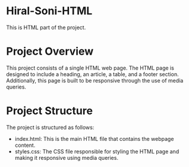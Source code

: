 # Hiral-Soni-HTML
This is HTML part of the project.

# Project Overview
This project consists of a single HTML web page. The HTML page is designed to include a heading, an article, a table, and a footer section. Additionally, this page is built to be responsive through the use of media queries.

# Project Structure
The project is structured as follows:

- index.html: This is the main HTML file that contains the webpage content.
- styles.css: The CSS file responsible for styling the HTML page and making it responsive using media queries.